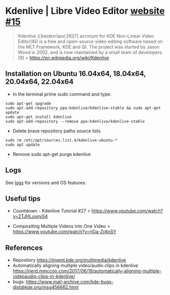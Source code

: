 # Kdenlive | Libre Video Editor [website](https://kdenlive.org/) [#15](https://github.com/mxochicale/tools/issues/15)
> Kdenlive (/ˌkeɪdɛnˈlaɪv/;[6][7] acronym for KDE Non-Linear Video Editor[8]) is a free and open-source video editing software based on the MLT Framework, KDE and Qt. The project was started by Jason Wood in 2002, and is now maintained by a small team of developers.[9] > https://en.wikipedia.org/wiki/Kdenlive 


## Installation on Ubuntu 16.04x64, 18.04x64, 20.04x64, 22.04x64
* In the terminal prime sudo command and type:
```
sudo apt-get upgrade
sudo apt-add-repository ppa:kdenlive/kdenlive-stable && sudo apt-get update
sudo apt-get install kdenlive
sudo apt-add-repository --remove ppa:kdenlive/kdenlive-stable 
```

* Delete brave repository paths source lists 
```
sudo rm /etc/apt/sources.list.d/kdenlive-ubuntu-*
sudo apt update
```

* Remove 
sudo apt-get purge kdenlive


## Logs
See [logs](logs.md) for versions and OS features.

## Useful tips
* Countdown - Kdenlive Tutorial #27 > 
https://www.youtube.com/watch?v=2TJHLuvoyS4

* Compositing Multiple Videos into One Video > 
https://www.youtube.com/watch?v=rjGa-ZrAnSY


## References 
* Repository https://invent.kde.org/multimedia/kdenlive 
* Automatically aligning multiple video/audio clips in kdenlive  https://nerd.mmccoo.com/2017/06/19/automatically-aligning-multiple-videoaudio-clips-in-kdenlive/    
* bugs: https://www.mail-archive.com/kde-bugs-dist@kde.org/msg456662.html   

